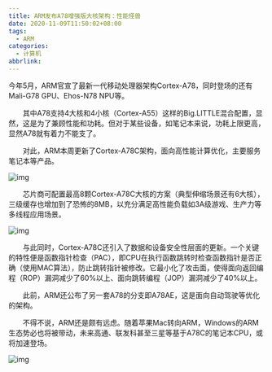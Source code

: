 ```yaml
---
title: ARM发布A78增强版大核架构：性能怪兽
date: 2020-11-09T11:50:02+08:00
tags:
  - ARM
categories:
  - 计算机
abbrlink:
---
```


今年5月，ARM官宣了最新一代移动处理器架构Cortex-A78，同时登场的还有Mali-G78 GPU、Ehos-N78 NPU等。

　　其中A78支持4大核和4小核（Cortex-A55）这样的Big.LITTLE混合配置，显然，这是为了兼顾性能和功耗。但对于某些设备，如笔记本来说，功耗上限更高，显然A78就有着力不能支了。

　　对此，ARM本周更新了Cortex-A78C架构，面向高性能计算优化，主要服务笔记本等产品。

![img](https://cdn.jsdelivr.net/gh/yakeing/Documentation@main/Hexo/images/1da8-kcieywa1492228.jpg)

　　芯片商可配置最高8颗Cortex-A78C大核的方案（典型伸缩场景还有6大核），三级缓存也增加到了恐怖的8MB，以充分满足高性能负载如3A级游戏、生产力等多线程应用场景。

![img](https://cdn.jsdelivr.net/gh/yakeing/Documentation@main/Hexo/images/2a4c-kcieywa1492225.jpg)

　　与此同时，Cortex-A78C还引入了数据和设备安全性层面的更新。一个关键的特性便是函数指针检查（PAC），即CPU在执行函数跳转时检查函数指针是否正确（使用MAC算法），防止跳转指针被修改。它最小化了攻击面，使得面向返回编程（ROP）漏洞减少了60%以上、面向跳转编程（JOP）漏洞减少了40%以上。

　　此前，ARM还公布了另一套A78的分支即A78AE，这是面向自动驾驶等优化的架构。

　　不得不说，ARM还是颇有远虑。随着苹果Mac转向ARM，Windows的ARM生态势必也将被带动，未来高通、联发科甚至三星等基于A78C的笔记本CPU，或将加速登场。

![img](https://cdn.jsdelivr.net/gh/yakeing/Documentation@main/Hexo/images/2909-kcieywa1492307.jpg)